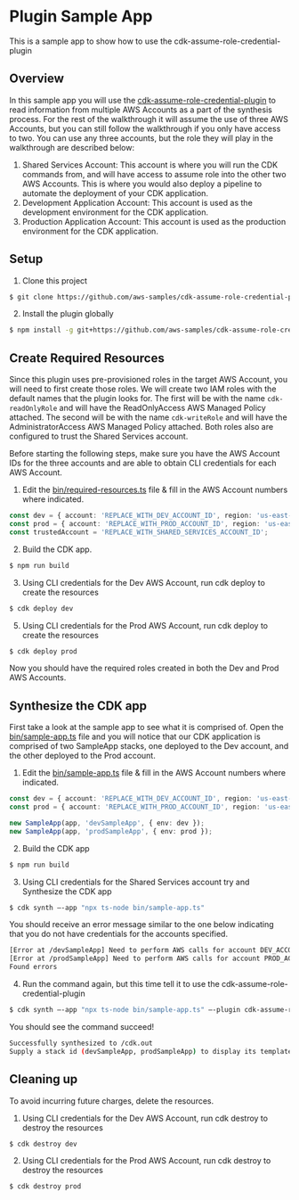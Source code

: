 # Plugin Sample App

This is a sample app to show how to use the cdk-assume-role-credential-plugin

## Overview
In this sample app you will use the [cdk-assume-role-credential-plugin](../README.md) to read information from multiple 
AWS Accounts as a part of the synthesis process. For the rest of the walkthrough it will assume the use of three AWS Accounts, 
but you can still follow the walkthrough if you only have access to two. You can use any three accounts, but the role they will
play in the walkthrough are described below:

1. Shared Services Account: This account is where you will run the CDK commands from, and will have access to assume role into the other two AWS Accounts. This is where you would also deploy a pipeline to automate the deployment of your CDK application.
2. Development Application Account: This account is used as the development environment for the CDK application.
3. Production Application Account: This account is used as the production environment for the CDK application.

## Setup
1. Clone this project
```bash
$ git clone https://github.com/aws-samples/cdk-assume-role-credential-plugin.git
```

2. Install the plugin globally
```bash
$ npm install -g git+https://github.com/aws-samples/cdk-assume-role-credential-plugin.git
```

## Create Required Resources

Since this plugin uses pre-provisioned roles in the target AWS Account, you will need to first create those roles. 
We will create two IAM roles with the default names that the plugin looks for. 
The first will be with the name `cdk-readOnlyRole` and will have the ReadOnlyAccess AWS Managed Policy attached. 
The second will be with the name `cdk-writeRole` and will have the AdministratorAccess AWS Managed Policy attached. 
Both roles also are configured to trust the Shared Services account. 

Before starting the following steps, make sure you have the AWS Account IDs for the three accounts and are able to obtain CLI credentials for each AWS Account.

1. Edit the [bin/required-resources.ts](bin/required-resources.ts) file & fill in the AWS Account numbers where indicated. 
```typescript
const dev = { account: 'REPLACE_WITH_DEV_ACCOUNT_ID', region: 'us-east-2' }
const prod = { account: 'REPLACE_WITH_PROD_ACCOUNT_ID', region: 'us-east-2' }
const trustedAccount = 'REPLACE_WITH_SHARED_SERVICES_ACCOUNT_ID';
```

2. Build the CDK app.
```bash
$ npm run build
```

3. Using CLI credentials for the Dev AWS Account, run cdk deploy to create the resources
```bash
$ cdk deploy dev
```

5. Using CLI credentials for the Prod AWS Account, run cdk deploy to create the resources
```bash
$ cdk deploy prod
```

Now you should have the required roles created in both the Dev and Prod AWS Accounts.

## Synthesize the CDK app
First take a look at the sample app to see what it is comprised of. 
Open the [bin/sample-app.ts](bin/sample-app.ts) file and you will notice that our CDK application is comprised of 
two SampleApp stacks, one deployed to the Dev account, and the other deployed to the Prod account.

1. Edit the [bin/sample-app.ts](bin/sample-app.ts) file & fill in the AWS Account numbers where indicated.

```typescript
const dev = { account: 'REPLACE_WITH_DEV_ACCOUNT_ID', region: 'us-east-2' }
const prod = { account: 'REPLACE_WITH_PROD_ACCOUNT_ID', region: 'us-east-2' }

new SampleApp(app, 'devSampleApp', { env: dev });
new SampleApp(app, 'prodSampleApp', { env: prod });
```

2. Build the CDK app
```bash
$ npm run build
```

3. Using CLI credentials for the Shared Services account try and Synthesize the CDK app
```bash
$ cdk synth –-app "npx ts-node bin/sample-app.ts"
```

You should receive an error message similar to the one below indicating that you do not have credentials for the accounts specified. 
```bash
[Error at /devSampleApp] Need to perform AWS calls for account DEV_ACCOUNT, but the current credentials are for SHARED_SERVICES_ACCOUNT.
[Error at /prodSampleApp] Need to perform AWS calls for account PROD_ACCOUNT, but the current credentials are for SHARED_SERVICES_ACCOUNT.
Found errors
```

4. Run the command again, but this time tell it to use the cdk-assume-role-credential-plugin
```bash
$ cdk synth –-app "npx ts-node bin/sample-app.ts" –-plugin cdk-assume-role-credential-plugin
```

You should see the command succeed!
```bash
Successfully synthesized to /cdk.out
Supply a stack id (devSampleApp, prodSampleApp) to display its template.
```

## Cleaning up
To avoid incurring future charges, delete the resources. 

1. Using CLI credentials for the Dev AWS Account, run cdk destroy to destroy the resources
```bash
$ cdk destroy dev
```

2. Using CLI credentials for the Prod AWS Account, run cdk destroy to destroy the resources
```bash
$ cdk destroy prod
```
